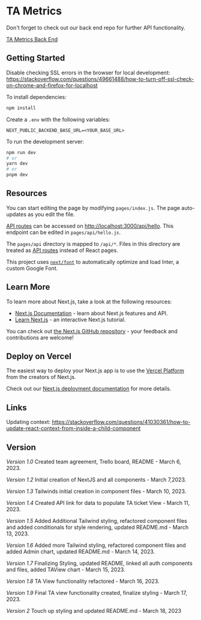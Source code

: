 # TA Metrics

Don't forget to check out our back end repo for further API functionality. 

[TA Metrics Back End](https://github.com/Sleuthsz/TA-Metrics-Backend/blob/stage/README.md)

## Getting Started

Disable checking SSL errors in the
browser for local
development: https://stackoverflow.com/questions/49661488/how-to-turn-off-ssl-check-on-chrome-and-firefox-for-localhost

To install dependencies:

```bash
npm install
```

Create a `.env` with the following variables:

```dotenv
NEXT_PUBLIC_BACKEND_BASE_URL=<YOUR_BASE_URL>
```

To run the development server:

```bash
npm run dev
# or
yarn dev
# or
pnpm dev
```

## Resources

You can start editing the page by modifying `pages/index.js`. The page auto-updates as you edit the file.

[API routes](https://nextjs.org/docs/api-routes/introduction) can be accessed on [http://localhost:3000/api/hello](http://localhost:3000/api/hello). This endpoint can be edited in `pages/api/hello.js`.

The `pages/api` directory is mapped to `/api/*`. Files in this directory are treated as [API routes](https://nextjs.org/docs/api-routes/introduction) instead of React pages.

This project uses [`next/font`](https://nextjs.org/docs/basic-features/font-optimization) to automatically optimize and load Inter, a custom Google Font.

## Learn More

To learn more about Next.js, take a look at the following resources:

- [Next.js Documentation](https://nextjs.org/docs) - learn about Next.js features and API.
- [Learn Next.js](https://nextjs.org/learn) - an interactive Next.js tutorial.

You can check out [the Next.js GitHub repository](https://github.com/vercel/next.js/) - your feedback and contributions are welcome!

## Deploy on Vercel

The easiest way to deploy your Next.js app is to use the [Vercel Platform](https://vercel.com/new?utm_medium=default-template&filter=next.js&utm_source=create-next-app&utm_campaign=create-next-app-readme) from the creators of Next.js.

Check out our [Next.js deployment documentation](https://nextjs.org/docs/deployment) for more details.

## Links

Updating context: https://stackoverflow.com/questions/41030361/how-to-update-react-context-from-inside-a-child-component

## Version

*Version 1.0* Created team agreement, Trello board, README - March 6, 2023.

*Version 1.2* Initial creation of NextJS and all components - March 7,2023.

*Version 1.3* Tailwinds initial creation in component files - March 10, 2023.

*Version 1.4* Created API link for data to populate TA ticket View - March 11, 2023.

*Version 1.5* Added Additional Tailwind styling, refactored component files and added conditionals for style rendering,
updated README.md - March 13, 2023.

*Version 1.6* Added more Tailwind styling, refactored component files and added Admin chart, updated README.md - March 14, 2023.

*Version 1.7* Finalizing Styling, updated README, linked all auth components and files, added TAView chart - March 15, 2023.

*Version 1.8* TA View functionality refactored - March 16, 2023. 

*Version 1.9* Final TA view functionality created, finalize styling - March 17, 2023.

*Version 2* Touch up styling and updated README.md - March 18, 2023

